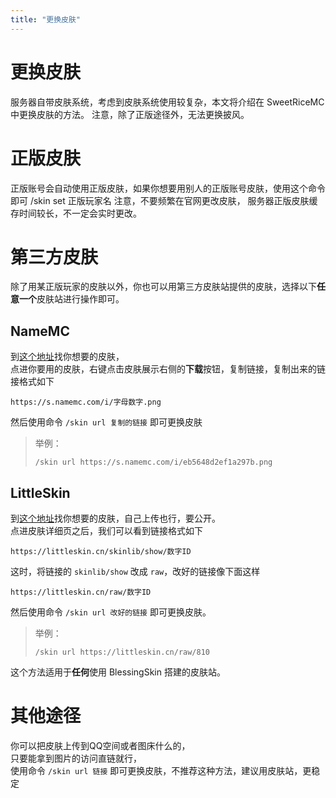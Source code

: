 ```yaml
---
title: "更换皮肤"
---
```


# 更换皮肤

服务器自带皮肤系统，考虑到皮肤系统使用较复杂，本文将介绍在 SweetRiceMC 中更换皮肤的方法。
注意，除了正版途径外，无法更换披风。

# 正版皮肤
正版账号会自动使用正版皮肤，如果你想要用别人的正版账号皮肤，使用这个命令即可
/skin set 正版玩家名
注意，不要频繁在官网更改皮肤，
服务器正版皮肤缓存时间较长，不一定会实时更改。

# 第三方皮肤

除了用某正版玩家的皮肤以外，你也可以用第三方皮肤站提供的皮肤，选择以下**任意一个**皮肤站进行操作即可。

## NameMC

到[这个地址](https://namemc.com/minecraft-skins)找你想要的皮肤，  
点进你要用的皮肤，右键点击皮肤展示右侧的**下载**按钮，复制链接，复制出来的链接格式如下
```
https://s.namemc.com/i/字母数字.png
```
然后使用命令 `/skin url 复制的链接` 即可更换皮肤

> 举例：
> ```
> /skin url https://s.namemc.com/i/eb5648d2ef1a297b.png
> ```

## LittleSkin
到[这个地址](https://littleskin.cn/skinlib)找你想要的皮肤，自己上传也行，要公开。  
点进皮肤详细页之后，我们可以看到链接格式如下
```
https://littleskin.cn/skinlib/show/数字ID
```
这时，将链接的 `skinlib/show` 改成 `raw`，改好的链接像下面这样
```
https://littleskin.cn/raw/数字ID
```
然后使用命令 `/skin url 改好的链接` 即可更换皮肤。

> 举例：
> ```
> /skin url https://littleskin.cn/raw/810
> ```

这个方法适用于**任何**使用 BlessingSkin 搭建的皮肤站。  

# 其他途径
你可以把皮肤上传到QQ空间或者图床什么的，  
只要能拿到图片的访问直链就行，  
使用命令 `/skin url 链接` 即可更换皮肤，不推荐这种方法，建议用皮肤站，更稳定
